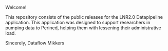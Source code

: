 Welcome!

This repository consists of the public releases for the LNR2.0 Datapipeline application. This application was designed to support researchers in pumping data to Perined, helping them with lessening their administrative load.

Sincerely, Dataflow Mikkers
